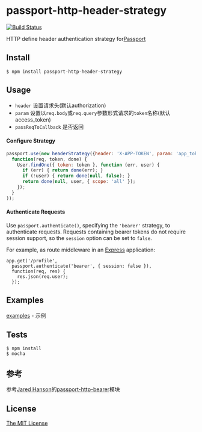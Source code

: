 # passport-http-header-strategy
[![Build Status](https://travis-ci.org/FengYuHe/passport-http-header-strategy.svg?branch=master)](https://travis-ci.org/FengYuHe/passport-http-header-strategy)

HTTP define header authentication strategy for[Passport](https://github.com/jaredhanson/passport)

## Install

	$ npm install passport-http-header-strategy

## Usage
* `header` 设置请求头(默认authorization)
* `param` 设置以`req.body`或`req.query`参数形式请求的`token`名称(默认access_token)
*  `passReqToCallback` 是否返回
#### Configure Strategy
```js
passport.use(new headerStrategy({header: 'X-APP-TOKEN', param: 'app_token', passReqToCallback: true},
  function(req, token, done) {
    User.findOne({ token: token }, function (err, user) {
      if (err) { return done(err); }
      if (!user) { return done(null, false); }
      return done(null, user, { scope: 'all' });
    });
  }
));
```

#### Authenticate Requests

Use `passport.authenticate()`, specifying the `'bearer'` strategy, to
authenticate requests.  Requests containing bearer tokens do not require session
support, so the `session` option can be set to `false`.

For example, as route middleware in an [Express](http://expressjs.com/)
application:

    app.get('/profile', 
      passport.authenticate('bearer', { session: false }),
      function(req, res) {
        res.json(req.user);
      });

## Examples
[examples](https://github.com/FengYuHe/passport-http-header-strategy/tree/master/examples) - 示例

## Tests
	
	$ npm install
	$ mocha

## 参考
参考[Jared Hanson](https://github.com/jaredhanson)的[passport-http-bearer](https://github.com/jaredhanson/passport-http-bearer)模块

## License
[The MIT License](http://opensource.org/licenses/MIT)
